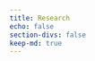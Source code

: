 ```yaml
---
title: Research
echo: false
section-divs: false
keep-md: true
---
```



<html>
    <style>
        body {
            margin: 20px;
            text-align:left;
        }
        article{
            padding-top: 75px;
            display: inline-block;
        }
          
        p {
            text-align: justify;
            font-size: 22px;
        }
    </style>
</head>
</body>
</html>
 
## Papers under Review


* Are Women Representatives More Responsive to Women’s Issue Priorites? [[Abstract](https://github.com/z-dickson/home/raw/main/assets/des_rep_abstract.pdf)]
* Who Sets the Agenda? Legislative Responsiveness to NGOs, Corporations and the Media [[Abstract](https://github.com/z-dickson/home/blob/main/assets/who_leads_abstract.pdf)] 
* Social class and representation: The effects of socialization on legislators’ responsiveness [[Abstract](https://github.com/z-dickson/home/blob/main/assets/social_class_education_abstract.pdf)]



## Working Papers
- Youth Suffrage and Legislative Responsiveness to Climate Change: Evidence from Scotland 
    - with Tevfik Murat Yildirim 
    [[Abstract](https://github.com/z-dickson/home/blob/main/assets/youth_scotland_abstract.pdf)]
- Intra-party Preference Diversity and Party-Voter Congruence
- Science Skepticism in Congress During the COVID-19 Pandemic
    - with Tevfik Murat Yildirim 

    

## Blog Posts & Other Publications


-  **So Hormonal**. 2020. _Monstrous Regiment Publishing_. Horgan, E. and Dickson, Z. 
  [[link](https://www.monstrous-regiment.com/shop/so-hormonal-essays-about-our-hormones)]
- Were women MPs more responsive to women's priorities during the pandemic? [[medium](https://medium.com/@zachdickson94/
were-women-mps-more-responsive-to-womens-priorities-during-the-pandemic-d62e4873d80b)]

